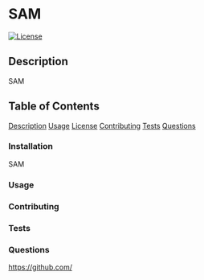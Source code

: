 # SAM

[![License](https://img.shields.io/badge/license-MIT-green)](https://opensource.org/licenses/MIT)

## Description
SAM

## Table of Contents
[Description](#description)
[Usage](#usage)
[License](#license)
[Contributing](#contributing)
[Tests](#tests)
[Questions](#questions)


### Installation
SAM

### Usage




### Contributing


### Tests


### Questions
https://github.com/



